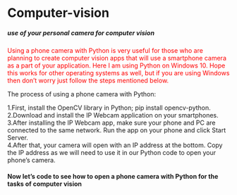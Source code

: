 # Computer-vision
##### use of your personal camera for computer vision
<p style="color:red">Using a phone camera with Python is very useful for those who are planning to create computer vision apps that will use a smartphone camera as a part of your application. Here I am using Python on Windows 10. Hope this works for other operating systems as well, but if you are using Windows then don’t worry just follow the steps mentioned below.
</p>
The process of using a phone camera with Python:

1.First, install the OpenCV library in Python; pip install opencv-python.<br/>
2.Download and install the IP Webcam application on your smartphones.<br/>
3.After installing the IP Webcam app, make sure your phone and PC are connected to the same network. Run the app on your phone and click Start Server.<br/>
4.After that, your camera will open with an IP address at the bottom. Copy the IP address as we will need to use it in our Python code to open your phone’s camera.<br/>


#### Now let’s code to see how to open a phone camera with Python for the tasks of computer vision
